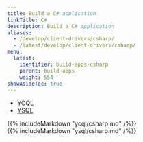 ```yaml
---
title: Build a C# application
linkTitle: C#
description: Build a C# application
aliases:
  - /develop/client-drivers/csharp/
  - /latest/develop/client-drivers/csharp/
menu:
  latest:
    identifier: build-apps-csharp
    parent: build-apps
    weight: 554
showAsideToc: true
---
```


<ul class="nav nav-tabs nav-tabs-yb">
  <li>
    <a href="#ycql" class="nav-link active" id="ycql-tab" data-toggle="tab" role="tab" aria-controls="ycql" aria-selected="true">
      <i class="icon-cassandra" aria-hidden="true"></i>
      YCQL
    </a>
  </li>
  <li>
    <a href="#ysql" class="nav-link" id="ysql-tab" data-toggle="tab" role="tab" aria-controls="ysql" aria-selected="true">
      <i class="icon-postgres" aria-hidden="true"></i>
      YSQL
    </a>
  </li>
</ul>

<div class="tab-content">
  <div id="ycql" class="tab-pane fade show active" role="tabpanel" aria-labelledby="ycql-tab">
    {{% includeMarkdown "ycql/csharp.md" /%}}
  </div>
  <div id="ysql" class="tab-pane fade show active" role="tabpanel" aria-labelledby="ysql-tab">
    {{% includeMarkdown "ysql/csharp.md" /%}}
  </div>

</div>
